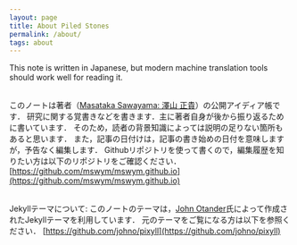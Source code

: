 ```yaml
---
layout: page
title: About Piled Stones
permalink: /about/
tags: about
---
```


This note is written in Japanese, but modern machine translation tools should work well for reading it.
<br><br>

このノートは著者（[Masataka Sawayama: 澤山 正貴](https://www.mswym.com/site/)）の公開アイディア帳です．
研究に関する覚書きなどを書きます．主に著者自身が後から振り返るために書いています．
そのため，読者の背景知識によっては説明の足りない箇所もあると思います．
また，記事の日付けは，記事の書き始めの日付を意味しますが，予告なく編集します．
Githubリポジトリを使って書くので，編集履歴を知りたい方は以下のリポジトリをご確認ください．
[https://github.com/mswym/mswym.github.io](https://github.com/mswym/mswym.github.io)
<br><br>

Jekyllテーマについて:
このノートのテーマは，[John Otander](https://johno.com/)氏によって作成されたJekyllテーマを利用しています．
元のテーマをご覧になる方は以下を参照ください．
[https://github.com/johno/pixyll](https://github.com/johno/pixyll)
